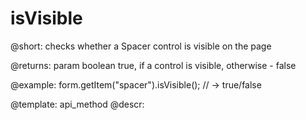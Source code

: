 isVisible
=============

@short: checks whether a Spacer control is visible on the page

@returns:
param   boolean     true, if a control is visible, otherwise - false

@example:
form.getItem("spacer").isVisible(); // -> true/false


@template: api_method
@descr:


